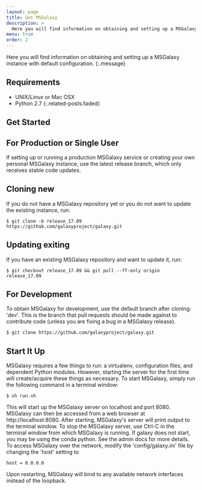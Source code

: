 ```yaml
---
layout: page
title: Get MSGalaxy
description: >
  Here you will find information on obtaining and setting up a MSGalaxy instance with default configuration.
menu: true
order: 2
---
```


Here you will find information on obtaining and setting up a MSGalaxy instance with default configuration.
{:.message}


## Requirements
* UNIX/Linux or Mac OSX
* Python 2.7
{:.related-posts.faded}

## Get Started

## For Production or Single User
If setting up or running a production MSGalaxy service or creating your own personal MSGalaxy instance, use the latest release branch, which only receives stable code updates.

## Cloning new
If you do not have a MSGalaxy repository yet or you do not want to update the existing instance, run:
~~~
$ git clone -b release_17.09 https://github.com/galaxyproject/galaxy.git
~~~

## Updating exiting
If you have an existing MSGalaxy repository and want to update it, run:
~~~
$ git checkout release_17.09 && git pull --ff-only origin release_17.09
~~~

## For Development 
To obtain MSGalaxy for development, use the default branch after cloning: 'dev'. This is the branch that pull requests should be made against to contribute code (unless you are fixing a bug in a MSGalaxy release).
~~~
$ git clone https://github.com/galaxyproject/galaxy.git
~~~

## Start It Up 
MSGalaxy requires a few things to run: a virtualenv, configuration files, and dependent Python modules. However, starting the server for the first time will create/acquire these things as necessary. To start MSGalaxy, simply run the following command in a terminal window:
~~~
$ sh run.sh
~~~
This will start up the MSGalaxy server on localhost and port 8080. MSGalaxy can then be accessed from a web browser at http://localhost:8080. After starting, MSGalaxy's server will print output to the terminal window. To stop the MSGalaxy server, use Ctrl-C in the terminal window from which MSGalaxy is running. If galaxy does not start, you may be using the conda python. See the admin docs for more details.
To access MSGalaxy over the network, modify the 'config/galaxy.ini' file by changing the 'host' setting to
~~~
host = 0.0.0.0
~~~
Upon restarting, MSGalaxy will bind to any available network interfaces instead of the loopback.

